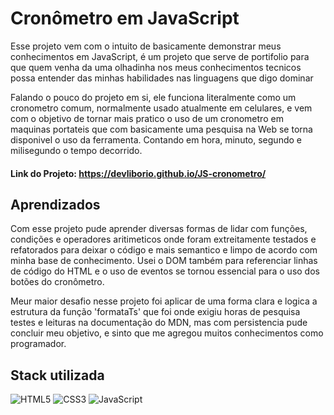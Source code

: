 # Cronômetro em JavaScript

Esse projeto vem com o intuito de basicamente demonstrar meus conhecimentos em JavaScript, é um projeto que serve de portifolio para que quem venha da uma olhadinha nos meus conhecimentos tecnicos possa entender das minhas habilidades nas linguagens que digo dominar

Falando o pouco do projeto em si, ele funciona literalmente como um cronometro comum, normalmente usado atualmente em celulares, e vem com o objetivo de tornar mais pratico o uso de um cronometro em maquinas portateis que com basicamente uma pesquisa na Web se torna disponivel o uso da ferramenta. Contando em hora, minuto, segundo e milisegundo o tempo decorrido. 

#### Link do Projeto: https://devliborio.github.io/JS-cronometro/

## Aprendizados

Com esse projeto pude aprender diversas formas de lidar com funções, condições e operadores aritimeticos onde foram extreitamente testados e refatorados para deixar o código e mais semantico e limpo de acordo com minha base de conhecimento. Usei o DOM também para referenciar linhas de código do HTML e o uso de eventos se tornou essencial para o uso dos botões do cronômetro.

Meur maior desafio nesse projeto foi aplicar de uma forma clara e logica a estrutura da função 'formataTs' que foi onde exigiu horas de pesquisa testes e leituras na documentação do MDN, mas com persistencia pude concluir meu objetivo, e sinto que me agregou muitos conhecimentos como programador.


## Stack utilizada

<img alt="HTML5" src="https://img.shields.io/badge/HTML5-E34F26?style=for-the-badge&logo=html5&logoColor=white"/> <img alt="CSS3" src="https://img.shields.io/badge/CSS3-1572B6?style=for-the-badge&logo=css3&logoColor=white"/> <img alt="JavaScript" src="https://img.shields.io/badge/JavaScript-323330?style=for-the-badge&logo=javascript&logoColor=F7DF1E"/>

